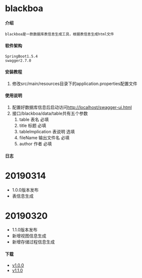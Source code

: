# blackboa

#### 介绍
	blackboa是一款数据库表信息生成工具，根据表信息生成html文件

#### 软件架构
	SpringBoot1.5.4
	swagger2.7.0


#### 安装教程

1. 修改src/main/resources目录下的application.properties配置文件


#### 使用说明

1. 配置好数据库信息后启动访问[http://localhost/swagger-ui.html](http://localhost/swagger-ui.html)
2. 接口/blackboa/data/table共有五个参数
	1. table 表名 必填
	2. title 标题 必填
	3. tableImplication 表说明 选填
	4. fileName 输出文件名 必填
	5. author 作者 必填

#### 日志

# 20190314 #
- 1.0.0版本发布
- 表信息生成

# 20190320 #
- 1.1.0版本发布
- 新增视图信息生成
- 新增存储过程信息生成

#### 下载
- [v1.0.0](https://gitee.com/bendaxia/blackboa/releases/blackboa-v1.0.0)
- [v1.1.0](https://gitee.com/bendaxia/blackboa/releases/blackboa-v1.0.0) 